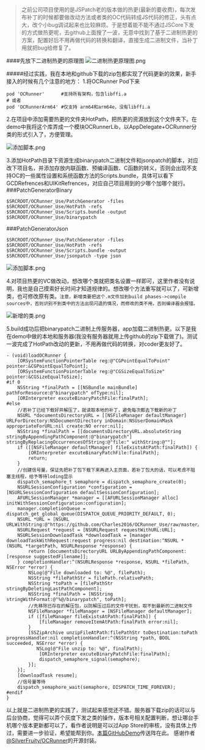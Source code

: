 >之前公司项目使用的是JSPatch老的版本做的热更(最新的要收费)，每次发布补丁的时候都要做改动方法或者类的OC代码转成JS代码的修正，头有点大，改个小bug调试起来也比较麻烦。于是想着能不能不通过JSCore下发的方式做热更呢，去github上面搜了一波，无意中找到了基于二进制热更的方案，配置好后不用再做代码的转换和翻译，直接生成二进制文件，当补丁用就把bug给修复了。

####先放下二进制热更的原理图
![二进制热更原理图.png](https://upload-images.jianshu.io/upload_images/1984312-c9225f34cecf273b.png?imageMogr2/auto-orient/strip%7CimageView2/2/w/1240)

#####经过实践，我在本地和github下载的zip包都实现了代码更新的效果，新手接入的时候有几个注意的地方：
1.将OCRunner Pod下来
```
pod 'OCRunner'      #支持所有架构，包含libffi.a
# 或者
pod 'OCRunnerArm64' #仅支持 arm64和arm64e，没有libffi.a
```
2.在项目中添加需要热更的文件夹HotPath，把热更的资源放到这个文件夹下。在demo中我将这个库弄成一个模块OCRunnerLib，以AppDelegate+OCRunner分类的形式引入了，方便管理。

![添加脚本.png](https://upload-images.jianshu.io/upload_images/1984312-2714d2814fbcb6f2.png?imageMogr2/auto-orient/strip%7CimageView2/2/w/800)

3.添加HotPath目录下资源生成binarypatch二进制文件和jsonpatch的脚本，对应改下项目名，并添加存放内联函数、预编译函数、C函数的转义，否则会出现不支持OC的一些属性设置和系统函数方法的Scripts.bundle，具体可以看下GCDRefrences和UIKitRefrences，对应自己项目用到的少哪个加哪个就行。
###PatchGeneratorBinary
```
$SRCROOT/OCRunner_Use/PatchGenerator -files $SRCROOT/OCRunner_Use/HotPath -refs  $SRCROOT/OCRunner_Use/Scripts.bundle -output $SRCROOT/OCRunner_Use/binarypatch
```
###PatchGeneratorJson
```
$SRCROOT/OCRunner_Use/PatchGenerator -files $SRCROOT/OCRunner_Use/HotPath -refs  $SRCROOT/OCRunner_Use/Scripts.bundle -output $SRCROOT/OCRunner_Use/jsonpatch -type json
```
![添加脚本.png](https://upload-images.jianshu.io/upload_images/1984312-31815f98c059bf5d.png?imageMogr2/auto-orient/strip%7CimageView2/2/w/1240)



4.对项目热更的VC做改动，想改哪个类就把类名设置一样即可，这里作者没有说明，我也是自己摸索好长时间才知道规律的。想改哪个方法重写就可以了，可新增类，也可修改原有类。```注意，新增类要把这个.m文件加到build phases->compile sources中，否则识别不到类中的方法出现闪退的情况，而修改的类不用，否则编译器会报错。```

![新增的类.png](https://upload-images.jianshu.io/upload_images/1984312-299cd426992ffa91.png?imageMogr2/auto-orient/strip%7CimageView2/2/w/1240)

5.build成功后把binarypatch二进制上传服务器，app加载二进制热更。以下是我在demo中做的本地和服务器(我没有服务器就用上传github的zip下载做了)。测试一波完成了HotPath改动的更新，不用再做代码的转换，对coder更友好了。
```
- (void)loadOCRunner {
    [ORSystemFunctionPointerTable reg:@"CGPointEqualToPoint" pointer:&CGPointEqualToPoint];
    [ORSystemFunctionPointerTable reg:@"CGSizeEqualToSize" pointer:&CGSizeEqualToSize];
#if 0
    NSString *finalPath = [[NSBundle mainBundle] pathForResource:@"binarypatch" ofType:nil];
    [ORInterpreter excuteBinaryPatchFile:finalPath];
#else
    //若补丁已经下载好并解压了，就读取本地的补丁，避免每次都去下载新的补丁
    NSURL *documentsDirectoryURL = [[NSFileManager defaultManager] URLForDirectory:NSDocumentDirectory inDomain:NSUserDomainMask appropriateForURL:nil create:NO error:nil];
    NSString *finalPath = [[documentsDirectoryURL.absoluteString stringByAppendingPathComponent:@"binarypatch"] stringByReplacingOccurrencesOfString:@"file:" withString:@""];
    if ([[NSFileManager defaultManager] fileExistsAtPath:finalPath]) {
        [ORInterpreter excuteBinaryPatchFile:finalPath];
        return;
    }
    //创建信号量，保证先把补丁包下载下来再进入主页面，若补丁包大的话，可以考虑不阻塞主线程，给予等待loding显示
    dispatch_semaphore_t semaphore = dispatch_semaphore_create(0);
    NSURLSessionConfiguration *configuration = [NSURLSessionConfiguration defaultSessionConfiguration];
    AFURLSessionManager *manager = [[AFURLSessionManager alloc] initWithSessionConfiguration:configuration];
    manager.completionQueue = dispatch_get_global_queue(DISPATCH_QUEUE_PRIORITY_DEFAULT, 0);
    NSURL *URL = [NSURL URLWithString:@"https://github.com/Charles2016/OCRunner_Use/raw/master/OCRunner_Use/OCRunnerLib/ConfigPath/binarypatch_Use.zip"];
    NSURLRequest *request = [NSURLRequest requestWithURL:URL];
    NSURLSessionDownloadTask *downloadTask = [manager downloadTaskWithRequest:request progress:nil destination:^NSURL *(NSURL *targetPath, NSURLResponse *response) {
        return [documentsDirectoryURL URLByAppendingPathComponent:[response suggestedFilename]];
    } completionHandler:^(NSURLResponse *response, NSURL *filePath, NSError *error) {
        NSLog(@"File downloaded to: %@", filePath);
        NSString *filePathStr = filePath.relativePath;
        NSString *toPath = [filePathStr stringByDeletingLastPathComponent];
        NSString *finalPath = [NSString stringWithFormat:@"%@/binarypatch", toPath];
        //先移除已存在的解压包，以防解压过后的文件干扰到，取不到最新的二进制文件
        NSFileManager *fileManager = [NSFileManager defaultManager];
        if ([fileManager fileExistsAtPath:finalPath]) {
            [fileManager removeItemAtPath:finalPath error:nil];
        }
        [SSZipArchive unzipFileAtPath:filePathStr toDestination:toPath progressHandler:nil completionHandler:^(NSString *path, BOOL succeeded, NSError *error) {
           NSLog(@"File unzip to: %@", finalPath);
            [ORInterpreter excuteBinaryPatchFile:finalPath];
            dispatch_semaphore_signal(semaphore);
        }];
    }];
    [downloadTask resume];
    //信号量等待
    dispatch_semaphore_wait(semaphore, DISPATCH_TIME_FOREVER);
#endif
}
```

以上就是二进制热更的实践了，测试起来感觉还不错。服务器下载zip的话可以与后台协商，觉得可以弄个灰度下发之类的操作，版本号相关配置判断，想让哪台手机哪个版本更新都可以了，看作者说明是可以过App Store的审核，没有具体上传过，需要进一步验证，希望能帮到你。[本篇GitHubDemo](https://github.com/Charles2016/OCRunner_Use)传送阵在此。
感谢作者[@SilverFruity/OCRunner](https://github.com/SilverFruity/OCRunner)的开源封装。


